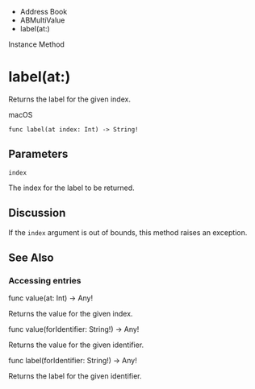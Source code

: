

- Address Book
- ABMultiValue
-  label(at:) 

Instance Method

# label(at:)

Returns the label for the given index.

macOS

``` source
func label(at index: Int) -> String!
```

## Parameters 

`index`  

The index for the label to be returned.

## Discussion

If the `index` argument is out of bounds, this method raises an exception.

## See Also

### Accessing entries

func value(at: Int) -> Any!

Returns the value for the given index.

func value(forIdentifier: String!) -> Any!

Returns the value for the given identifier.

func label(forIdentifier: String!) -> Any!

Returns the label for the given identifier.

